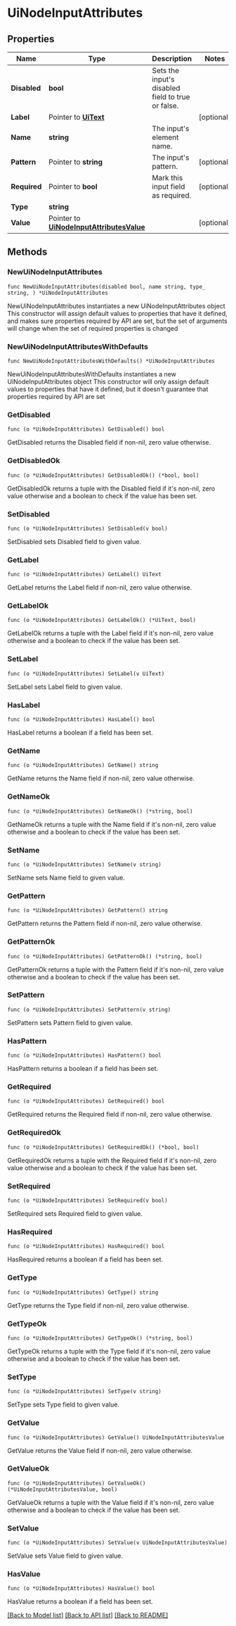 # UiNodeInputAttributes

## Properties

Name | Type | Description | Notes
------------ | ------------- | ------------- | -------------
**Disabled** | **bool** | Sets the input&#39;s disabled field to true or false. | 
**Label** | Pointer to [**UiText**](UiText.md) |  | [optional] 
**Name** | **string** | The input&#39;s element name. | 
**Pattern** | Pointer to **string** | The input&#39;s pattern. | [optional] 
**Required** | Pointer to **bool** | Mark this input field as required. | [optional] 
**Type** | **string** |  | 
**Value** | Pointer to [**UiNodeInputAttributesValue**](UiNodeInputAttributesValue.md) |  | [optional] 

## Methods

### NewUiNodeInputAttributes

`func NewUiNodeInputAttributes(disabled bool, name string, type_ string, ) *UiNodeInputAttributes`

NewUiNodeInputAttributes instantiates a new UiNodeInputAttributes object
This constructor will assign default values to properties that have it defined,
and makes sure properties required by API are set, but the set of arguments
will change when the set of required properties is changed

### NewUiNodeInputAttributesWithDefaults

`func NewUiNodeInputAttributesWithDefaults() *UiNodeInputAttributes`

NewUiNodeInputAttributesWithDefaults instantiates a new UiNodeInputAttributes object
This constructor will only assign default values to properties that have it defined,
but it doesn't guarantee that properties required by API are set

### GetDisabled

`func (o *UiNodeInputAttributes) GetDisabled() bool`

GetDisabled returns the Disabled field if non-nil, zero value otherwise.

### GetDisabledOk

`func (o *UiNodeInputAttributes) GetDisabledOk() (*bool, bool)`

GetDisabledOk returns a tuple with the Disabled field if it's non-nil, zero value otherwise
and a boolean to check if the value has been set.

### SetDisabled

`func (o *UiNodeInputAttributes) SetDisabled(v bool)`

SetDisabled sets Disabled field to given value.


### GetLabel

`func (o *UiNodeInputAttributes) GetLabel() UiText`

GetLabel returns the Label field if non-nil, zero value otherwise.

### GetLabelOk

`func (o *UiNodeInputAttributes) GetLabelOk() (*UiText, bool)`

GetLabelOk returns a tuple with the Label field if it's non-nil, zero value otherwise
and a boolean to check if the value has been set.

### SetLabel

`func (o *UiNodeInputAttributes) SetLabel(v UiText)`

SetLabel sets Label field to given value.

### HasLabel

`func (o *UiNodeInputAttributes) HasLabel() bool`

HasLabel returns a boolean if a field has been set.

### GetName

`func (o *UiNodeInputAttributes) GetName() string`

GetName returns the Name field if non-nil, zero value otherwise.

### GetNameOk

`func (o *UiNodeInputAttributes) GetNameOk() (*string, bool)`

GetNameOk returns a tuple with the Name field if it's non-nil, zero value otherwise
and a boolean to check if the value has been set.

### SetName

`func (o *UiNodeInputAttributes) SetName(v string)`

SetName sets Name field to given value.


### GetPattern

`func (o *UiNodeInputAttributes) GetPattern() string`

GetPattern returns the Pattern field if non-nil, zero value otherwise.

### GetPatternOk

`func (o *UiNodeInputAttributes) GetPatternOk() (*string, bool)`

GetPatternOk returns a tuple with the Pattern field if it's non-nil, zero value otherwise
and a boolean to check if the value has been set.

### SetPattern

`func (o *UiNodeInputAttributes) SetPattern(v string)`

SetPattern sets Pattern field to given value.

### HasPattern

`func (o *UiNodeInputAttributes) HasPattern() bool`

HasPattern returns a boolean if a field has been set.

### GetRequired

`func (o *UiNodeInputAttributes) GetRequired() bool`

GetRequired returns the Required field if non-nil, zero value otherwise.

### GetRequiredOk

`func (o *UiNodeInputAttributes) GetRequiredOk() (*bool, bool)`

GetRequiredOk returns a tuple with the Required field if it's non-nil, zero value otherwise
and a boolean to check if the value has been set.

### SetRequired

`func (o *UiNodeInputAttributes) SetRequired(v bool)`

SetRequired sets Required field to given value.

### HasRequired

`func (o *UiNodeInputAttributes) HasRequired() bool`

HasRequired returns a boolean if a field has been set.

### GetType

`func (o *UiNodeInputAttributes) GetType() string`

GetType returns the Type field if non-nil, zero value otherwise.

### GetTypeOk

`func (o *UiNodeInputAttributes) GetTypeOk() (*string, bool)`

GetTypeOk returns a tuple with the Type field if it's non-nil, zero value otherwise
and a boolean to check if the value has been set.

### SetType

`func (o *UiNodeInputAttributes) SetType(v string)`

SetType sets Type field to given value.


### GetValue

`func (o *UiNodeInputAttributes) GetValue() UiNodeInputAttributesValue`

GetValue returns the Value field if non-nil, zero value otherwise.

### GetValueOk

`func (o *UiNodeInputAttributes) GetValueOk() (*UiNodeInputAttributesValue, bool)`

GetValueOk returns a tuple with the Value field if it's non-nil, zero value otherwise
and a boolean to check if the value has been set.

### SetValue

`func (o *UiNodeInputAttributes) SetValue(v UiNodeInputAttributesValue)`

SetValue sets Value field to given value.

### HasValue

`func (o *UiNodeInputAttributes) HasValue() bool`

HasValue returns a boolean if a field has been set.


[[Back to Model list]](../README.md#documentation-for-models) [[Back to API list]](../README.md#documentation-for-api-endpoints) [[Back to README]](../README.md)


